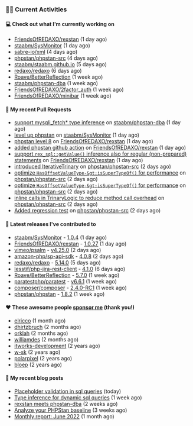 ### 👨‍💻 Current Activities


#### 💻 Check out what I'm currently working on

- [FriendsOfREDAXO/rexstan](https://github.com/FriendsOfREDAXO/rexstan) (1 day ago)
- [staabm/SysMonitor](https://github.com/staabm/SysMonitor) (1 day ago)
- [sabre-io/xml](https://github.com/sabre-io/xml) (4 days ago)
- [phpstan/phpstan-src](https://github.com/phpstan/phpstan-src) (4 days ago)
- [staabm/staabm.github.io](https://github.com/staabm/staabm.github.io) (5 days ago)
- [redaxo/redaxo](https://github.com/redaxo/redaxo) (6 days ago)
- [Roave/BetterReflection](https://github.com/Roave/BetterReflection) (1 week ago)
- [staabm/phpstan-dba](https://github.com/staabm/phpstan-dba) (1 week ago)
- [FriendsOfREDAXO/2factor_auth](https://github.com/FriendsOfREDAXO/2factor_auth) (1 week ago)
- [FriendsOfREDAXO/minibar](https://github.com/FriendsOfREDAXO/minibar) (1 week ago)


#### 🔨 My recent Pull Requests

- [support mysqli_fetch* type inference](https://github.com/staabm/phpstan-dba/pull/416) on [staabm/phpstan-dba](https://github.com/staabm/phpstan-dba) (1 day ago)
- [level up phpstan](https://github.com/staabm/SysMonitor/pull/25) on [staabm/SysMonitor](https://github.com/staabm/SysMonitor) (1 day ago)
- [phpstan level 8](https://github.com/FriendsOfREDAXO/rexstan/pull/52) on [FriendsOfREDAXO/rexstan](https://github.com/FriendsOfREDAXO/rexstan) (1 day ago)
- [added phpstan github action](https://github.com/FriendsOfREDAXO/rexstan/pull/51) on [FriendsOfREDAXO/rexstan](https://github.com/FriendsOfREDAXO/rexstan) (1 day ago)
- [support `rex_sql::getValue()` inference also for regular (non-prepared) statements](https://github.com/FriendsOfREDAXO/rexstan/pull/50) on [FriendsOfREDAXO/rexstan](https://github.com/FriendsOfREDAXO/rexstan) (1 day ago)
- [introduced IterativeTrinary](https://github.com/phpstan/phpstan-src/pull/1566) on [phpstan/phpstan-src](https://github.com/phpstan/phpstan-src) (2 days ago)
- [optimize `HasOffsetValueType-&gt;isSuperTypeOf()` for performance](https://github.com/phpstan/phpstan-src/pull/1565) on [phpstan/phpstan-src](https://github.com/phpstan/phpstan-src) (2 days ago)
- [optimize `HasOffsetValueType-&gt;isSuperTypeOf()` for performance](https://github.com/phpstan/phpstan-src/pull/1564) on [phpstan/phpstan-src](https://github.com/phpstan/phpstan-src) (2 days ago)
- [inline calls in TrinaryLogic to reduce method call overhead](https://github.com/phpstan/phpstan-src/pull/1563) on [phpstan/phpstan-src](https://github.com/phpstan/phpstan-src) (2 days ago)
- [Added regression test](https://github.com/phpstan/phpstan-src/pull/1562) on [phpstan/phpstan-src](https://github.com/phpstan/phpstan-src) (2 days ago)


#### 🔭 Latest releases I've contributed to

- [staabm/SysMonitor](https://github.com/staabm/SysMonitor) - [1.0.4](https://github.com/staabm/SysMonitor/releases/tag/1.0.4) (1 day ago)
- [FriendsOfREDAXO/rexstan](https://github.com/FriendsOfREDAXO/rexstan) - [1.0.27](https://github.com/FriendsOfREDAXO/rexstan/releases/tag/1.0.27) (1 day ago)
- [vimeo/psalm](https://github.com/vimeo/psalm) - [v4.25.0](https://github.com/vimeo/psalm/releases/tag/v4.25.0) (2 days ago)
- [amazon-php/sp-api-sdk](https://github.com/amazon-php/sp-api-sdk) - [4.0.8](https://github.com/amazon-php/sp-api-sdk/releases/tag/4.0.8) (2 days ago)
- [redaxo/redaxo](https://github.com/redaxo/redaxo) - [5.14.0](https://github.com/redaxo/redaxo/releases/tag/5.14.0) (5 days ago)
- [lesstif/php-jira-rest-client](https://github.com/lesstif/php-jira-rest-client) - [4.1.0](https://github.com/lesstif/php-jira-rest-client/releases/tag/4.1.0) (6 days ago)
- [Roave/BetterReflection](https://github.com/Roave/BetterReflection) - [5.7.0](https://github.com/Roave/BetterReflection/releases/tag/5.7.0) (1 week ago)
- [paratestphp/paratest](https://github.com/paratestphp/paratest) - [v6.6.1](https://github.com/paratestphp/paratest/releases/tag/v6.6.1) (1 week ago)
- [composer/composer](https://github.com/composer/composer) - [2.4.0-RC1](https://github.com/composer/composer/releases/tag/2.4.0-RC1) (1 week ago)
- [phpstan/phpstan](https://github.com/phpstan/phpstan) - [1.8.2](https://github.com/phpstan/phpstan/releases/tag/1.8.2) (1 week ago)


#### ❤️ These awesome people [sponsor me](https://github.com/sponsors/staabm) (thank you!)

- [elricco](https://github.com/elricco) (1 month ago)
- [dhirtzbruch](https://github.com/dhirtzbruch) (2 months ago)
- [orklah](https://github.com/orklah) (2 months ago)
- [williamdes](https://github.com/williamdes) (2 months ago)
- [itworks-development](https://github.com/itworks-development) (2 years ago)
- [w-sk](https://github.com/w-sk) (2 years ago)
- [polarpixel](https://github.com/polarpixel) (2 years ago)
- [bloep](https://github.com/bloep) (2 years ago)

#### 📜 My recent blog posts

- [Placeholder validation in sql queries](https://staabm.github.io/2022/07/30/phpstan-dba-placeholder-validation.html) (today)
- [Type inference for dynamic sql queries](https://staabm.github.io/2022/07/23/phpstan-dba-inference-placeholder.html) (1 week ago)
- [rexstan meets phpstan-dba](https://staabm.github.io/2022/07/12/rexstan-meets-phpstan-dba.html) (2 weeks ago)
- [Analyze your PHPStan baseline](https://staabm.github.io/2022/07/04/phpstan-baseline-analysis.html) (3 weeks ago)
- [Monthly report: June 2022](https://staabm.github.io/2022/06/30/monthly-report-june.html) (1 month ago)
